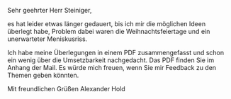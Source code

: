 

Sehr geehrter Herr Steiniger,

es hat leider etwas länger gedauert, bis ich mir die möglichen Ideen überlegt habe, Problem dabei waren die Weihnachtsfeiertage und ein unerwarteter Meniskusriss.

Ich habe meine Überlegungen in einem PDF zusammengefasst und schon ein wenig über die Umsetzbarkeit nachgedacht. Das PDF finden Sie im Anhang der Mail.
Es würde mich freuen, wenn Sie mir Feedback zu den Themen geben könnten.

Mit freundlichen Grüßen
Alexander Hold
